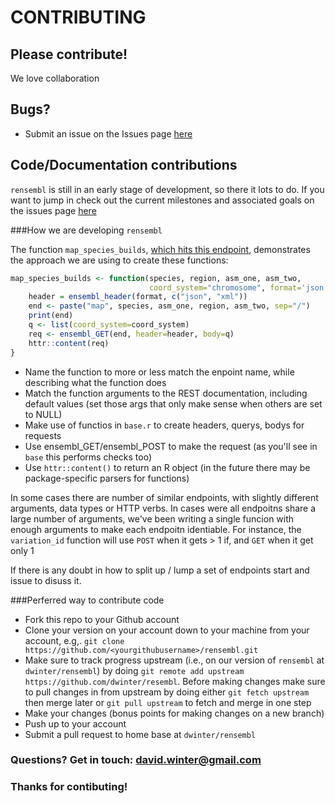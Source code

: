 # CONTRIBUTING 

## Please contribute!
We love collaboration

## Bugs?

* Submit an issue on the Issues page [here](https://github.com/dwinter/rensembl/issues)

## Code/Documentation contributions

`rensembl` is still in an early stage of development, so there it lots to do. If
you want to jump in check out the current milestones and associated goals on
the issues page [here](https://github.com/dwinter/rensembl/issues)

###How we are developing `rensembl`

The function `map_species_builds`, [which hits this endpoint](http://rest.ensembl.org/documentation/info/assembly_map),
demonstrates the approach we are using to create these functions:

```r
map_species_builds <- function(species, region, asm_one, asm_two, 
                               coord_system="chromosome", format='json'){
    header = ensembl_header(format, c("json", "xml"))
    end <- paste("map", species, asm_one, region, asm_two, sep="/")
    print(end)
    q <- list(coord_system=coord_system)
    req <- ensembl_GET(end, header=header, body=q)
    httr::content(req)
}
```

* Name the function to more or less match the enpoint name, while describing
  what the function does
* Match the function arguments to the REST documentation, including default
  values (set those args that only make sense when others are set to NULL)
* Make use of functios in `base.r` to create headers, querys, bodys for requests
* Use ensembl_GET/ensembl_POST to make the request (as you'll see in `base` this
  performs checks too)
* Use `httr::content()` to return an R object (in the future there may be
  package-specific parsers for functions)

In some cases there are number of similar endpoints, with slightly different
arguments, data types or HTTP verbs. In cases were all endpoitns share a large
number of arguments, we've been writing a single funcion with enough arguments
to make each endpoitn identiable. For instance, the `variation_id` function will
use `POST` when it gets > 1 if, and `GET` when it get only 1

If there is any doubt in how to split up / lump a set of endpoints start and
issue to disuss it.

###Perferred way to contribute code

* Fork this repo to your Github account
* Clone your version on your account down to your machine from your account, e.g,. `git clone https://github.com/<yourgithubusername>/rensembl.git`
* Make sure to track progress upstream (i.e., on our version of `rensembl` at `dwinter/rensembl`) by doing `git remote add upstream https://github.com/dwinter/resembl`. Before making changes make sure to pull changes in from upstream by doing either `git fetch upstream` then merge later or `git pull upstream` to fetch and merge in one step
* Make your changes (bonus points for making changes on a new branch)
* Push up to your account
* Submit a pull request to home base at `dwinter/rensembl`

### Questions? Get in touch: [david.winter@gmail.com](mailto:david.winter@gmail.com)

### Thanks for contibuting!

